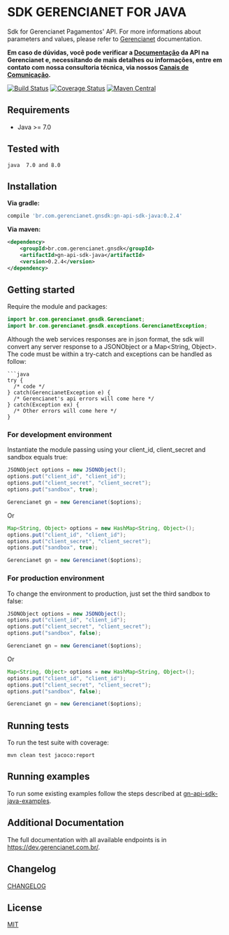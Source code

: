 # SDK GERENCIANET FOR JAVA

Sdk for Gerencianet Pagamentos' API.
For more informations about parameters and values, please refer to [Gerencianet](http://gerencianet.com.br) documentation.

**Em caso de dúvidas, você pode verificar a [Documentação](https://docs.gerencianet.com.br) da API na Gerencianet e, necessitando de mais detalhes ou informações, entre em contato com nossa consultoria técnica, via nossos [Canais de Comunicação](https://gerencianet.com.br/central-de-ajuda).**


[![Build Status](https://travis-ci.org/gerencianet/gn-api-sdk-java.svg?branch=master)](https://travis-ci.org/gerencianet/gn-api-sdk-java)
[![Coverage Status](https://coveralls.io/repos/github/gerencianet/gn-api-sdk-java/badge.svg?branch=master)](https://coveralls.io/github/gerencianet/gn-api-sdk-java?branch=master)
[![Maven Central](https://img.shields.io/maven-central/v/br.com.gerencianet.gnsdk/gn-api-sdk-java.svg)](http://search.maven.org/#search%7Cga%7C1%7Cg%3A%22br.com.gerencianet.gnsdk%22%20AND%20a%3A%22gn-api-sdk-java%22)

## Requirements
* Java >= 7.0

## Tested with
```
java  7.0 and 8.0
```
## Installation

**Via gradle:**

```gradle
compile 'br.com.gerencianet.gnsdk:gn-api-sdk-java:0.2.4'
```

**Via maven:**

```xml
<dependency>
    <groupId>br.com.gerencianet.gnsdk</groupId>
    <artifactId>gn-api-sdk-java</artifactId>
    <version>0.2.4</version>
</dependency>
```

## Getting started
Require the module and packages:
```java
import br.com.gerencianet.gnsdk.Gerencianet;
import br.com.gerencianet.gnsdk.exceptions.GerencianetException;

```
Although the web services responses are in json format, the sdk will convert any server response to a JSONObject or a Map<String, Object>. The code must be within a try-catch and exceptions can be handled as follow:
```
```java
try {
  /* code */
} catch(GerencianetException e) {
  /* Gerencianet's api errors will come here */
} catch(Exception ex) {
  /* Other errors will come here */
}
```

### For development environment
Instantiate the module passing using your client_id, client_secret and sandbox equals true:
```java
JSONObject options = new JSONObject();
options.put("client_id", "client_id");
options.put("client_secret", "client_secret");
options.put("sandbox", true);

Gerencianet gn = new Gerencianet($options);
```
Or

```java
Map<String, Object> options = new HashMap<String, Object>();
options.put("client_id", "client_id");
options.put("client_secret", "client_secret");
options.put("sandbox", true);

Gerencianet gn = new Gerencianet($options);
```

### For production environment
To change the environment to production, just set the third sandbox to false:
```java
JSONObject options = new JSONObject();
options.put("client_id", "client_id");
options.put("client_secret", "client_secret");
options.put("sandbox", false);

Gerencianet gn = new Gerencianet($options);
```
Or

```java
Map<String, Object> options = new HashMap<String, Object>();
options.put("client_id", "client_id");
options.put("client_secret", "client_secret");
options.put("sandbox", false);

Gerencianet gn = new Gerencianet($options);
```

## Running tests

To run the test suite with coverage:

```
mvn clean test jacoco:report
```
## Running examples
To run some existing examples follow the steps described at [gn-api-sdk-java-examples](https://github.com/gerencianet/gn-api-sdk-java-examples).

## Additional Documentation

The full documentation with all available endpoints is in https://dev.gerencianet.com.br/.

## Changelog

[CHANGELOG](CHANGELOG.md)

## License ##
[MIT](LICENSE)
